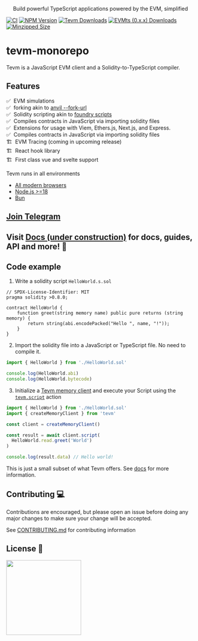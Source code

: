 <p align="center">
  Build powerful TypeScript applications powered by the EVM, simplified
<p>

[![CI](https://github.com/evmts/tevm-monorepo/actions/workflows/nx.yml/badge.svg)](https://github.com/evmts/tevm-monorepo/actions/workflows/nx.yml)
[![NPM Version](https://img.shields.io/npm/v/tevm)](https://www.npmjs.com/package/tevm)
[![Tevm Downloads](https://img.shields.io/npm/dm/tevm.svg)](https://www.npmjs.com/package/tevm)
[![EVMts (0.x.x) Downloads](https://img.shields.io/npm/dm/@evmts/core.svg)](https://www.npmjs.com/package/tevm)
[![Minzipped Size](https://badgen.net/bundlephobia/minzip/tevm)](https://bundlephobia.com/package/tevm@latest)

# tevm-monorepo

Tevm is a JavaScript EVM client and a Solidity-to-TypeScript compiler.

## Features

✅ &nbsp;EVM simulations<br/>
✅ &nbsp;forking akin to [anvil --fork-url](https://github.com/foundry-rs/foundry/tree/master/crates/anvil)<br/>
✅ &nbsp;Solidity scripting akin to [foundry scripts](https://book.getfoundry.sh/tutorials/solidity-scripting)<br/>
✅ &nbsp;Compiles contracts in JavaScript via importing solidity files<br/>
✅ &nbsp;Extensions for usage with Viem, Ethers.js, Next.js, and Express.<br/>
✅ &nbsp;Compiles contracts in JavaScript via importing solidity files<br/>
🏗️ &nbsp;EVM Tracing (coming in upcoming release)<br/>
🏗️ &nbsp;React hook library<br/>
🏗️ &nbsp;First class vue and svelte support<br/>

Tevm runs in all environments

- [All modern browsers](https://developer.mozilla.org/en-US/docs/Web/API/Fetch_API#browser_compatibility)
- [Node.js >=18](https://nodejs.org/en)
- [Bun](https://bun.sh)

## [Join Telegram](https://t.me/+ANThR9bHDLAwMjUx)

## Visit [Docs (under construction)](https://tevm.sh/) for docs, guides, API and more! 📄

## Code example

1. Write a solidity script `HelloWorld.s.sol`

```solidity
// SPDX-License-Identifier: MIT
pragma solidity >0.8.0;

contract HelloWorld {
    function greet(string memory name) public pure returns (string memory) {
        return string(abi.encodePacked("Hello ", name, "!"));
    }
}
```

2. Import the solidity file into a JavaScript or TypeScript file. No need to compile it.

```typescript
import { HelloWorld } from './HelloWorld.sol'

console.log(HelloWorld.abi)
console.log(HelloWorld.bytecode)
```

3. Initialize a [Tevm memory client](./packages/memory-client/docs/functions/createMemoryClient.md) and execute your Script using the [`tevm.script`](./packages/actions-types/docs/type-aliases/ScriptHandler.md) action

```typescript
import { HelloWorld } from './HelloWorld.sol'
import { createMemoryClient } from 'tevm'

const client = createMemoryClient()

const result = await client.script(
  HelloWorld.read.greet('World')
)

console.log(result.data) // Hello world!

```

This is just a small subset of what Tevm offers. See [docs](https://tevm.sh/) for more information.

## Contributing 💻

Contributions are encouraged, but please open an issue before doing any major changes to make sure your change will be accepted.

See [CONTRIBUTING.md](./CONTRIBUTING.md) for contributing information

## License 📄

<a href="./LICENSE"><img src="https://user-images.githubusercontent.com/35039927/231030761-66f5ce58-a4e9-4695-b1fe-255b1bceac92.png" width="200" /></a>
